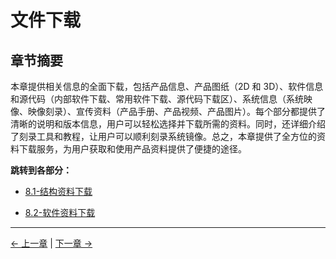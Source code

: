 # 文件下载

## 章节摘要

本章提供相关信息的全面下载，包括产品信息、产品图纸（2D 和 3D）、软件信息和源代码（内部软件下载、常用软件下载、源代码下载区）、系统信息（系统映像、映像刻录）、宣传资料（产品手册、产品视频、产品图片）。每个部分都提供了清晰的说明和版本信息，用户可以轻松选择并下载所需的资料。同时，还详细介绍了刻录工具和教程，让用户可以顺利刻录系统镜像。总之，本章提供了全方位的资料下载服务，为用户获取和使用产品资料提供了便捷的途径。

**跳转到各部分：**

- [8.1-结构资料下载](8.1-StructuralDataDownload.md)

- [8.2-软件资料下载](8.2-SoftwareDataDownload.md)

---

[← 上一章](../7-ExamplesRobotsUsing/280jn.md) | [下一章 →](../9-AboutUs/README.md)
